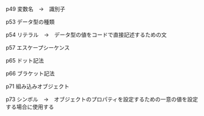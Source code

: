 p49
変数名　→　識別子

p53
データ型の種類

p54
リテラル　→　データ型の値をコードで直接記述するための文

p57
エスケープシーケンス

p65
ドット記法

p66
ブラケット記法

p71
組み込みオブジェクト

p73
シンボル　→　オブジェクトのプロパティを設定するための一意の値を設定する場合に使用する
